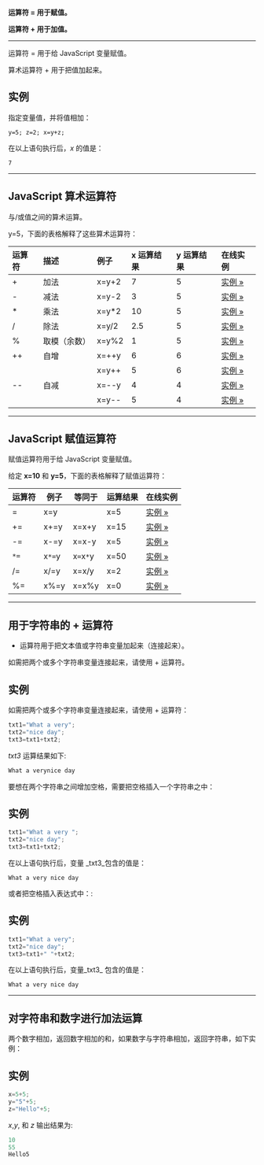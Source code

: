 **运算符 = 用于赋值。**

**运算符 + 用于加值。**

---

运算符 = 用于给 JavaScript 变量赋值。

算术运算符 + 用于把值加起来。

## 实例

指定变量值，并将值相加：

`y=5; z=2; x=y+z;`

在以上语句执行后，_x_ 的值是：

`7`
  
---

## JavaScript 算术运算符

与/或值之间的算术运算。

y=5，下面的表格解释了这些算术运算符：

|运算符|描述|例子|x 运算结果|y 运算结果|在线实例|
|:--|:--|:--|:--|:--|:--|
|+|加法|x=y+2|7|5|[实例 »](https://www.runoob.com/try/try.php?filename=tryjs_oper_add)|
|-|减法|x=y-2|3|5|[实例 »](https://www.runoob.com/try/try.php?filename=tryjs_oper_sub)|
|*|乘法|x=y*2|10|5|[实例 »](https://www.runoob.com/try/try.php?filename=tryjs_oper_mult)|
|/|除法|x=y/2|2.5|5|[实例 »](https://www.runoob.com/try/try.php?filename=tryjs_oper_div)|
|%|取模（余数）|x=y%2|1|5|[实例 »](https://www.runoob.com/try/try.php?filename=tryjs_oper_mod)|
|++|自增|x=++y|6|6|[实例 »](https://www.runoob.com/try/try.php?filename=tryjs_oper_incr)|
|||x=y++|5|6|[实例 »](https://www.runoob.com/try/try.php?filename=tryjs_oper_incr2)|
|--|自减|x=--y|4|4|[实例 »](https://www.runoob.com/try/try.php?filename=tryjs_oper_decr)|
|||x=y--|5|4|[实例 »](https://www.runoob.com/try/try.php?filename=tryjs_oper_decr2)|

  

---

## JavaScript 赋值运算符

赋值运算符用于给 JavaScript 变量赋值。

给定 **x=10** 和 **y=5**，下面的表格解释了赋值运算符：

|运算符|例子|等同于|运算结果|在线实例|
|---|---|---|---|---|
|=|x=y||x=5|[实例 »](https://www.runoob.com/try/try.php?filename=tryjs_oper_equal)|
|+=|x+=y|x=x+y|x=15|[实例 »](https://www.runoob.com/try/try.php?filename=tryjs_oper_plusequal)|
|-=|x-=y|x=x-y|x=5|[实例 »](https://www.runoob.com/try/try.php?filename=tryjs_oper_minequal)|
|`*=`|x`*=`y|x`=`x`*`y|x=50|[实例 »](https://www.runoob.com/try/try.php?filename=tryjs_oper_multequal)|
|/=| x/=y | x=x/y | x=2 |[实例 »](https://www.runoob.com/try/try.php?filename=tryjs_oper_divequal)|
|%=|x%=y|x=x%y|x=0|[实例 »](https://www.runoob.com/try/try.php?filename=tryjs_oper_modequal)|

  

---

## 用于字符串的 + 运算符

+ 运算符用于把文本值或字符串变量加起来（连接起来）。

如需把两个或多个字符串变量连接起来，请使用 + 运算符。

## 实例

如需把两个或多个字符串变量连接起来，请使用 + 运算符：

``` js
txt1="What a very";
txt2="nice day";
txt3=txt1+txt2;
```

_txt3_ 运算结果如下:

``` js
What a verynice day
```


要想在两个字符串之间增加空格，需要把空格插入一个字符串之中：

## 实例

``` js
txt1="What a very ";
txt2="nice day";
txt3=txt1+txt2;
```

在以上语句执行后，变量 _txt3_包含的值是：

`What a very nice day`

或者把空格插入表达式中：:

## 实例

``` js
txt1="What a very";
txt2="nice day";
txt3=txt1+" "+txt2;
```

在以上语句执行后，变量_txt3_ 包含的值是：

`What a very nice day`

---

## 对字符串和数字进行加法运算

两个数字相加，返回数字相加的和，如果数字与字符串相加，返回字符串，如下实例：

## 实例

``` js
x=5+5;
y="5"+5;
z="Hello"+5;
```

_x_,_y_, 和 _z_ 输出结果为:

``` js
10  
55  
Hello5
```